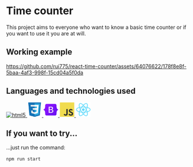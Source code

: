 # Time counter

This project aims to everyone who want to know a basic time counter or if you want to use it you are at will.

## Working example

https://github.com/rui775/react-time-counter/assets/64076622/178f8e8f-5baa-4af3-998f-15cd04a5f0da


## Languages and technologies used

 <a href="https://raw.githubusercontent.com/devicons/devicon/55609aa5bd817ff167afce0d965585c92040787a/icons/html5/html5-original.svg" target="_blank"> 
     <img src="https://upload.wikimedia.org/wikipedia/commons/thumb/6/61/HTML5_logo_and_wordmark.svg/200px-HTML5_logo_and_wordmark.svg.png" alt="html5" width="40" height="40"/> 
 </a>
 <a href="https://www.w3schools.com/css/" target="_blank"> 
     <img src="https://raw.githubusercontent.com/devicons/devicon/55609aa5bd817ff167afce0d965585c92040787a/icons/css3/css3-original.svg" alt="css3" width="40" height="40"/> 
 </a>
 <a href="https://getbootstrap.com/" target="_blank"> 
     <img src="https://raw.githubusercontent.com/devicons/devicon/55609aa5bd817ff167afce0d965585c92040787a/icons/bootstrap/bootstrap-original.svg" alt="bootstrap" width="40" height="40"/> 
 </a>
 <a href="https://www.w3schools.com/js/" target="_blank"> 
     <img src="https://raw.githubusercontent.com/devicons/devicon/55609aa5bd817ff167afce0d965585c92040787a/icons/javascript/javascript-original.svg" alt="javascript" width="40" height="40"/> 
 </a>
 <a href="https://react.dev/" target="_blank"> 
     <img src="https://raw.githubusercontent.com/devicons/devicon/55609aa5bd817ff167afce0d965585c92040787a/icons/react/react-original.svg" alt="react" width="40" height="40"/> 
 </a>

## If you want to try...

...just run the command:
```
npm run start
```


